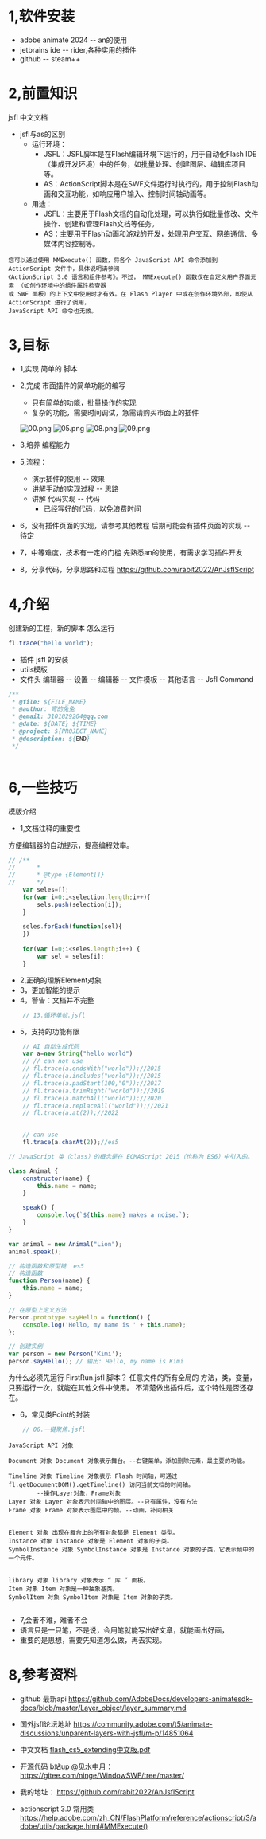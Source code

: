  

# 1,软件安装
* adobe animate 2024 -- an的使用
* jetbrains ide  -- rider,各种实用的插件
* github  --  steam++

# 2,前置知识
jsfl
中文文档

+ jsfl与as的区别
    + 运行环境：
      + JSFL：JSFL脚本是在Flash编辑环境下运行的，用于自动化Flash IDE（集成开发环境）中的任务，如批量处理、创建图层、编辑库项目等。
      + AS：ActionScript脚本是在SWF文件运行时执行的，用于控制Flash动画和交互功能，如响应用户输入、控制时间轴动画等。
    + 用途：
      + JSFL：主要用于Flash文档的自动化处理，可以执行如批量修改、文件操作、创建和管理Flash文档等任务。
      + AS：主要用于Flash动画和游戏的开发，处理用户交互、网络通信、多媒体内容控制等。


```text
您可以通过使用 MMExecute() 函数，将各个 JavaScript API 命令添加到 ActionScript 文件中，具体说明请参阅
《ActionScript 3.0 语言和组件参考》。不过， MMExecute() 函数仅在自定义用户界面元素 （如创作环境中的组件属性检查器
或 SWF 面板）的上下文中使用时才有效。在 Flash Player 中或在创作环境外部，即使从 ActionScript 进行了调用，
JavaScript API 命令也无效。
```


# 3,目标
  + 1,实现 简单的 脚本
  + 2,完成 市面插件的简单功能的编写
    - 只有简单的功能，批量操作的实现
    - 复杂的功能，需要时间调试，急需请购买市面上的插件

    ![00.png](./图片/00.png)
    ![05.png](./图片/05.png)
    ![08.png](./图片/08.png)
    ![09.png](./图片/09.png)
    
  + 3,培养 编程能力
  + 5,流程：
      - 演示插件的使用  --  效果
      - 讲解手动的实现过程  --  思路
      - 讲解 代码实现  --  代码
        - 已经写好的代码，以免浪费时间 
  + 6，没有插件页面的实现，请参考其他教程
      后期可能会有插件页面的实现 --  待定
  + 7，中等难度，技术有一定的门槛
      先熟悉an的使用，有需求学习插件开发
  + 8，分享代码，分享思路和过程
    https://github.com/rabit2022/AnJsflScript





# 4,介绍

创建新的工程，新的脚本
怎么运行

```javascript
fl.trace("hello world");
```

+ 插件 jsfl 的安装
+ utils模版
+ 文件头 
编辑器 -- 设置 -- 编辑器  --  文件模板  --  其他语言  --  Jsfl Command
```javascript
/**
 * @file: ${FILE_NAME}
 * @author: 穹的兔兔
 * @email: 3101829204@qq.com
 * @date: ${DATE} ${TIME}
 * @project: ${PROJECT_NAME}
 * @description: ${END}
 */



```





# 6,一些技巧


模版介绍


+ 1,文档注释的重要性

方便编辑器的自动提示，提高编程效率。
```javascript
// /**
//      * 
//      * @type {Element[]}
//      */
    var seles=[];
    for(var i=0;i<selection.length;i++){
        sels.push(selection[i]);
    }
    
    seles.forEach(function(sel){
    })
    
    for(var i=0;i<seles.length;i++) {
        var sel = seles[i];
    }


```


+ 2,正确的理解Element对象 
+ 3，更加智能的提示
+ 4，警告：文档并不完整

```javascript
    // 13.循环单帧.jsfl

```


+ 5，支持的功能有限
```javascript
    // AI 自动生成代码
    var a=new String("hello world")
    // // can not use
    // fl.trace(a.endsWith("world"));//2015
    // fl.trace(a.includes("world"));//2015
    // fl.trace(a.padStart(100,"0"));//2017
    // fl.trace(a.trimRight("world"));//2019
    // fl.trace(a.matchAll("world"));//2020
    // fl.trace(a.replaceAll("world"));//2021
    // fl.trace(a.at(2));//2022

    
    // can use
    fl.trace(a.charAt(2));//es5
```


```javascript
// JavaScript 类（class）的概念是在 ECMAScript 2015（也称为 ES6）中引入的。

class Animal {
    constructor(name) {
        this.name = name;
    }

    speak() {
        console.log(`${this.name} makes a noise.`);
    }
}

var animal = new Animal("Lion");
animal.speak();

// 构造函数和原型链  es5
// 构造函数
function Person(name) {
    this.name = name;
}

// 在原型上定义方法
Person.prototype.sayHello = function() {
    console.log('Hello, my name is ' + this.name);
};

// 创建实例
var person = new Person('Kimi');
person.sayHello(); // 输出: Hello, my name is Kimi
```


为什么必须先运行 FirstRun.jsfl 脚本？
任意文件的所有全局的 方法，类，变量，只要运行一次，就能在其他文件中使用。
不清楚做出插件后，这个特性是否还存在。



+ 6，常见类Point的封装
```javascript
    // 06.一键聚焦.jsfl
```

```text
JavaScript API 对象

Document 对象 Document 对象表示舞台。--右键菜单，添加删除元素，最主要的功能。

Timeline 对象 Timeline 对象表示 Flash 时间轴，可通过 fl.getDocumentDOM().getTimeline() 访问当前文档的时间轴。
        --操作Layer对象，Frame对象
Layer 对象 Layer 对象表示时间轴中的图层。--只有属性，没有方法
Frame 对象 Frame 对象表示图层中的帧。--动画，补间相关


Element 对象 出现在舞台上的所有对象都是 Element 类型。
Instance 对象 Instance 对象是 Element 对象的子类。
SymbolInstance 对象 SymbolInstance 对象是 Instance 对象的子类，它表示帧中的一个元件。


library 对象 library 对象表示 “ 库 ” 面板。
Item 对象 Item 对象是一种抽象基类。
SymbolItem 对象 SymbolItem 对象是 Item 对象的子类。


```

+ 7,会者不难，难者不会 
+ 语言只是一只笔，不是说，会用笔就能写出好文章，就能画出好画，
+ 重要的是思想，需要先知道怎么做，再去实现。



# 8,参考资料
* github 最新api
  https://github.com/AdobeDocs/developers-animatesdk-docs/blob/master/Layer_object/layer_summary.md
* 国外jsfl论坛地址
  https://community.adobe.com/t5/animate-discussions/unparent-layers-with-jsfl/m-p/14851064
* 中文文档
[flash_cs5_extending中文版.pdf](../flash_cs5_extending中文版.pdf)

* 开源代码  b站up  @见水中月：
  https://gitee.com/ninge/WindowSWF/tree/master/
* 我的地址：
  https://github.com/rabit2022/AnJsflScript

* actionscript 3.0 常用类
  https://help.adobe.com/zh_CN/FlashPlatform/reference/actionscript/3/adobe/utils/package.html#MMExecute()
